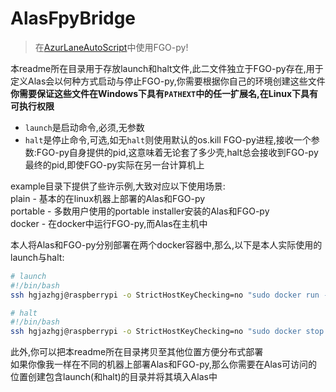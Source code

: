 # AlasFpyBridge

> 在[AzurLaneAutoScript](https://github.com/LmeSzinc/AzurLaneAutoScript)中使用FGO-py!  

本readme所在目录用于存放launch和halt文件,此二文件独立于FGO-py存在,用于定义Alas会以何种方式启动与停止FGO-py,你需要根据你自己的环境创建这些文件  
**你需要保证这些文件在Windows下具有`PATHEXT`中的任一扩展名,在Linux下具有可执行权限**  

- `launch`是启动命令,必须,无参数  
- `halt`是停止命令,可选,如无`halt`则使用默认的os.kill FGO-py进程,接收一个参数:FGO-py自身提供的pid,这意味着无论套了多少壳,halt总会接收到FGO-py最终的pid,即使FGO-py实际在另一台计算机上  

example目录下提供了些许示例,大致对应以下使用场景:  
plain - 基本的在linux机器上部署的Alas和FGO-py  
portable - 多数用户使用的portable installer安装的Alas和FGO-py  
docker - 在docker中运行FGO-py,而Alas在主机中  

本人将Alas和FGO-py分别部署在两个docker容器中,那么,以下是本人实际使用的launch与halt:  

```bash
# launch
#!/bin/bash
ssh hgjazhgj@raspberrypi -o StrictHostKeyChecking=no "sudo docker run -v ~/hgjazhgj/FGO-py/FGO-py:/FGO-py --name fgo-py -e NO_COLOR=1 -i --rm hgjazhgj/fgo-py"

# halt
#!/bin/bash
ssh hgjazhgj@raspberrypi -o StrictHostKeyChecking=no "sudo docker stop fgo-py"
```

此外,你可以把本readme所在目录拷贝至其他位置方便分布式部署  
如果你像我一样在不同的机器上部署Alas和FGO-py,那么你需要在Alas可访问的位置创建包含launch(和halt)的目录并将其填入Alas中  
